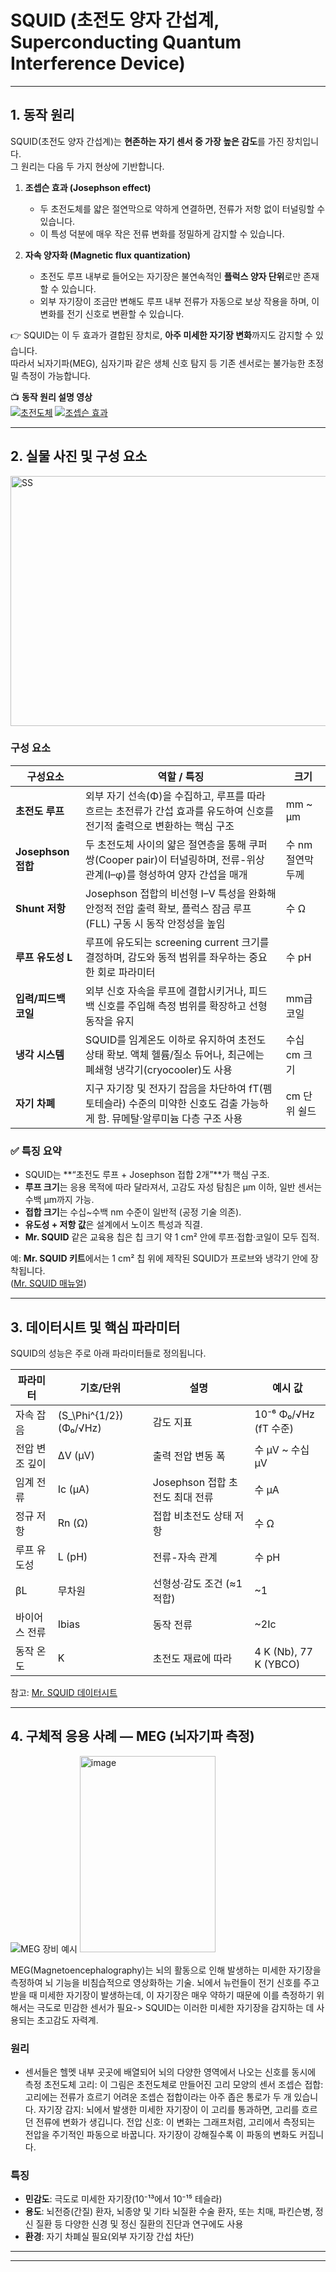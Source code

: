 # SQUID (초전도 양자 간섭계, Superconducting Quantum Interference Device)

---

## 1. 동작 원리

SQUID(초전도 양자 간섭계)는 **현존하는 자기 센서 중 가장 높은 감도**를 가진 장치입니다.  
그 원리는 다음 두 가지 현상에 기반합니다.

1. **조셉슨 효과 (Josephson effect)**  
   - 두 초전도체를 얇은 절연막으로 약하게 연결하면, 전류가 저항 없이 터널링할 수 있습니다.  
   - 이 특성 덕분에 매우 작은 전류 변화를 정밀하게 감지할 수 있습니다.  

2. **자속 양자화 (Magnetic flux quantization)**  
   - 초전도 루프 내부로 들어오는 자기장은 불연속적인 **플럭스 양자 단위**로만 존재할 수 있습니다.  
   - 외부 자기장이 조금만 변해도 루프 내부 전류가 자동으로 보상 작용을 하며, 이 변화를 전기 신호로 변환할 수 있습니다.  

👉 SQUID는 이 두 효과가 결합된 장치로, **아주 미세한 자기장 변화**까지도 감지할 수 있습니다.  
따라서 뇌자기파(MEG), 심자기파 같은 생체 신호 탐지 등 기존 센서로는 불가능한 초정밀 측정이 가능합니다.

📺 **동작 원리 설명 영상**  
[![초전도체](https://img.youtube.com/vi/zNrKNYu0K4k/0.jpg)](https://youtube.com/shorts/zNrKNYu0K4k?si=OuLz8WCcePR98rLW)
[![조셉슨 효과](https://img.youtube.com/vi/I9Cr3u1Yrww/0.jpg)](https://youtube.com/shorts/I9Cr3u1Yrww?si=8DGUbLVJ3sGIjUyX)

---

## 2. 실물 사진 및 구성 요소

<img width="700" height="400" alt="SS" src="https://github.com/user-attachments/assets/aa8e7581-51cb-4f95-823e-6aea69864620" />

### 구성 요소

| 구성요소 | 역할 / 특징 | 크기 |
|---|---|---|
| **초전도 루프** | 외부 자기 선속(Φ)을 수집하고, 루프를 따라 흐르는 초전류가 간섭 효과를 유도하여 신호를 전기적 출력으로 변환하는 핵심 구조 | mm ~ µm |
| **Josephson 접합** | 두 초전도체 사이의 얇은 절연층을 통해 쿠퍼쌍(Cooper pair)이 터널링하며, 전류-위상 관계(I–φ)를 형성하여 양자 간섭을 매개 | 수 nm 절연막 두께 |
| **Shunt 저항** | Josephson 접합의 비선형 I–V 특성을 완화해 안정적 전압 출력 확보, 플럭스 잠금 루프(FLL) 구동 시 동작 안정성을 높임 | 수 Ω |
| **루프 유도성 L** | 루프에 유도되는 screening current 크기를 결정하며, 감도와 동적 범위를 좌우하는 중요한 회로 파라미터 | 수 pH |
| **입력/피드백 코일** | 외부 신호 자속을 루프에 결합시키거나, 피드백 신호를 주입해 측정 범위를 확장하고 선형 동작을 유지 | mm급 코일 |
| **냉각 시스템** | SQUID를 임계온도 이하로 유지하여 초전도 상태 확보. 액체 헬륨/질소 듀어나, 최근에는 폐쇄형 냉각기(cryocooler)도 사용 | 수십 cm 크기 |
| **자기 차폐** | 지구 자기장 및 전자기 잡음을 차단하여 fT(펨토테슬라) 수준의 미약한 신호도 검출 가능하게 함. 뮤메탈·알루미늄 다층 구조 사용 | cm 단위 쉴드 |


### ✅ 특징 요약

- SQUID는 **“초전도 루프 + Josephson 접합 2개”**가 핵심 구조.  
- **루프 크기**는 응용 목적에 따라 달라져서, 고감도 자성 탐침은 µm 이하, 일반 센서는 수백 µm까지 가능.  
- **접합 크기**는 수십~수백 nm 수준이 일반적 (공정 기술 의존).  
- **유도성 + 저항 값**은 설계에서 노이즈 특성과 직결.  
- **Mr. SQUID** 같은 교육용 칩은 칩 크기 약 1 cm² 안에 루프·접합·코일이 모두 집적.  

예: **Mr. SQUID 키트**에서는 1 cm² 칩 위에 제작된 SQUID가 프로브와 냉각기 안에 장착됩니다.  
([Mr. SQUID 매뉴얼](https://starcryo.com/wp-content/themes/education-pro/manuals/MrSQm66.pdf))

---

## 3. 데이터시트 및 핵심 파라미터

SQUID의 성능은 주로 아래 파라미터들로 정의됩니다.

| 파라미터 | 기호/단위 | 설명 | 예시 값 |
|---|---|---|---|
| 자속 잡음 | \(S_\Phi^{1/2}\) (Φ₀/√Hz) | 감도 지표 | 10⁻⁶ Φ₀/√Hz (fT 수준) |
| 전압 변조 깊이 | ΔV (µV) | 출력 전압 변동 폭 | 수 µV ~ 수십 µV |
| 임계 전류 | Ic (µA) | Josephson 접합 초전도 최대 전류 | 수 µA |
| 정규 저항 | Rn (Ω) | 접합 비초전도 상태 저항 | 수 Ω |
| 루프 유도성 | L (pH) | 전류-자속 관계 | 수 pH |
| βL | 무차원 | 선형성·감도 조건 (≈1 적합) | ~1 |
| 바이어스 전류 | Ibias | 동작 전류 | ~2Ic |
| 동작 온도 | K | 초전도 재료에 따라 | 4 K (Nb), 77 K (YBCO) |

참고: [Mr. SQUID 데이터시트](https://starcryo.com/wp-content/themes/education-pro/manuals/MrSQm66.pdf)

---

## 4. 구체적 응용 사례 — MEG (뇌자기파 측정)

![MEG 장비 예시](https://tse2.mm.bing.net/th/id/OIP.FimiPA-fO1hkQ9UZa0ujkQHaHo?pid=Api)
<img width="217" height="314" alt="image" src="https://github.com/user-attachments/assets/3f106c3a-4ed7-4f7a-be10-c189a42b1508" />



MEG(Magnetoencephalography)는 뇌의 활동으로 인해 발생하는 미세한 자기장을 측정하여 뇌 기능을 비침습적으로 영상화하는 기술. 
뇌에서 뉴런들이 전기 신호를 주고받을 때 미세한 자기장이 발생하는데, 이 자기장은 매우 약하기 때문에 이를 측정하기 위해서는 극도로 민감한 센서가 필요-> SQUID는 이러한 미세한 자기장을 감지하는 데 사용되는 초고감도 자력계.

### 원리
- 센서들은 헬멧 내부 곳곳에 배열되어 뇌의 다양한 영역에서 나오는 신호를 동시에 측정
초전도체 고리: 이 그림은 초전도체로 만들어진 고리 모양의 센서
조셉슨 접합: 고리에는 전류가 흐르기 어려운 조셉슨 접합이라는 아주 좁은 통로가 두 개 있습니다.
자기장 감지: 뇌에서 발생한 미세한 자기장이 이 고리를 통과하면, 고리를 흐르던 전류에 변화가 생깁니다.
전압 신호: 이 변화는 그래프처럼, 고리에서 측정되는 전압을 주기적인 파동으로 바꿉니다. 자기장이 강해질수록 이 파동의 변화도 커집니다.

### 특징
- **민감도**: 극도로 미세한 자기장(10⁻¹³에서 10⁻¹⁵ 테슬라)
- **용도**: 뇌전증(간질) 환자, 뇌종양 및 기타 뇌질환 수술 환자, 또는 치매, 파킨슨병, 정신 질환 등 다양한 신경 및 정신 질환의 진단과 연구에도 사용
- **환경**: 자기 차폐실 필요(외부 자기장 간섭 차단)

---


---

